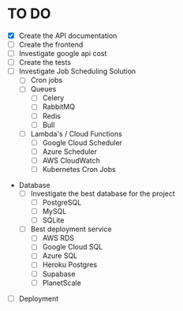 # TO DO

- [x] Create the API documentation
- [ ] Create the frontend
- [ ] Investigate google api cost
- [ ] Create the tests
- [ ] Investigate Job Scheduling Solution
  - [ ] Cron jobs
  - [ ] Queues
    - [ ] Celery
    - [ ] RabbitMQ
    - [ ] Redis
    - [ ] Bull
  - [ ] Lambda's / Cloud Functions
    - [ ] Google Cloud Scheduler
    - [ ] Azure Scheduler
    - [ ] AWS CloudWatch
    - [ ] Kubernetes Cron Jobs
- Database
  - [ ] Investigate the best database for the project
    - [ ] PostgreSQL
    - [ ] MySQL
    - [ ] SQLite
  - [ ] Best deployment service
    - [ ] AWS RDS
    - [ ] Google Cloud SQL
    - [ ] Azure SQL
    - [ ] Heroku Postgres
    - [ ] Supabase
    - [ ] PlanetScale
- [ ] Deployment
